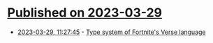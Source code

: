 # [Published on 2023-03-29](index.md)

* [2023-03-29, 11:27:45](https://lobste.rs/s/icbyfz/type_system_fortnite_s_verse_language) - [Type system of Fortnite's Verse language](https://brianmckenna.org/blog/verse_types)
